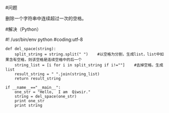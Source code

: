 #问题

删除一个字符串中连续超过一次的空格。

#解决（Python）

#! /usr/bin/env python
#coding:utf-8

    def del_space(string):
        split_string = string.split(" ")    #以空格为分割，生成list，list中如果含有空格，则该空格是连续空格中的后一个
        string_list = [i for i in split_string if i!=""]    #去掉空格，生成list
        result_string = " ".join(string_list)
        return result_string

    if __name__=="__main__":
        one_str = "Hello,  I am  Qiwsir."
        string = del_space(one_str)
        print one_str
        print string
